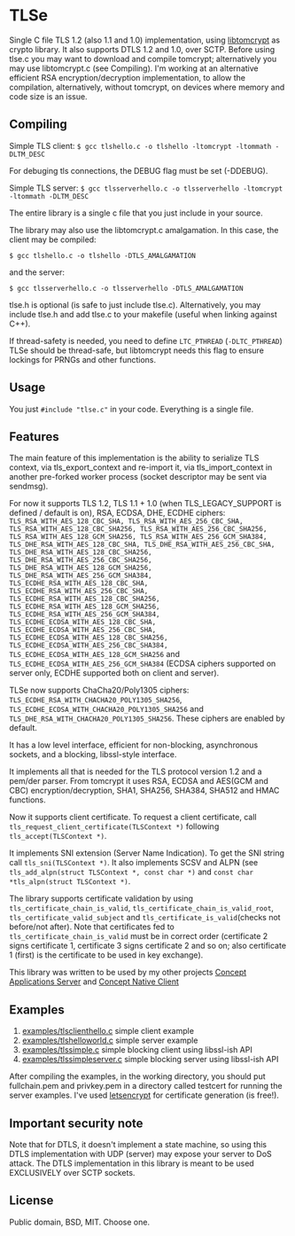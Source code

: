 # TLSe

Single C file TLS 1.2 (also 1.1 and 1.0) implementation, using [libtomcrypt](https://github.com/libtom/libtomcrypt "libtomcrypt")  as crypto library. It also supports DTLS 1.2 and 1.0, over SCTP. Before using tlse.c you may want to download and compile tomcrypt; alternatively you may use libtomcrypt.c (see Compiling). I'm working at an alternative efficient RSA encryption/decryption implementation, to allow the compilation, alternatively, without tomcrypt, on devices where memory and code size is an issue.

Compiling
----------

Simple TLS client:
`$ gcc tlshello.c -o tlshello -ltomcrypt -ltommath -DLTM_DESC`  

For debuging tls connections, the DEBUG flag must be set (-DDEBUG).

Simple TLS server:
`$ gcc tlsserverhello.c -o tlsserverhello -ltomcrypt -ltommath -DLTM_DESC`  

The entire library is a single c file that you just include in your source.

The library may also use the libtomcrypt.c amalgamation. In this case, the client may be compiled:

`$ gcc tlshello.c -o tlshello -DTLS_AMALGAMATION`

and the server:

`$ gcc tlsserverhello.c -o tlsserverhello -DTLS_AMALGAMATION`

tlse.h is optional (is safe to just include tlse.c). Alternatively, you may include tlse.h and add tlse.c to your makefile (useful when linking against C++).

If thread-safety is needed, you need to define `LTC_PTHREAD` (`-DLTC_PTHREAD`) TLSe should be thread-safe, but libtomcrypt needs this flag to ensure lockings for PRNGs and other functions.

Usage
----------

You just 
`#include "tlse.c"`
in your code. Everything is a single file.

Features
----------

The main feature of this implementation is the ability to serialize TLS context, via tls_export_context and re-import it, via tls_import_context in another pre-forked worker process (socket descriptor may be sent via sendmsg).

For now it supports TLS 1.2, TLS 1.1 + 1.0 (when TLS_LEGACY_SUPPORT is defined / default is on), RSA, ECDSA, DHE, ECDHE  ciphers:
`TLS_RSA_WITH_AES_128_CBC_SHA, TLS_RSA_WITH_AES_256_CBC_SHA, TLS_RSA_WITH_AES_128_CBC_SHA256, TLS_RSA_WITH_AES_256_CBC_SHA256, TLS_RSA_WITH_AES_128_GCM_SHA256, TLS_RSA_WITH_AES_256_GCM_SHA384, TLS_DHE_RSA_WITH_AES_128_CBC_SHA, TLS_DHE_RSA_WITH_AES_256_CBC_SHA, TLS_DHE_RSA_WITH_AES_128_CBC_SHA256, TLS_DHE_RSA_WITH_AES_256_CBC_SHA256, TLS_DHE_RSA_WITH_AES_128_GCM_SHA256, TLS_DHE_RSA_WITH_AES_256_GCM_SHA384, TLS_ECDHE_RSA_WITH_AES_128_CBC_SHA, TLS_ECDHE_RSA_WITH_AES_256_CBC_SHA, TLS_ECDHE_RSA_WITH_AES_128_CBC_SHA256, TLS_ECDHE_RSA_WITH_AES_128_GCM_SHA256, TLS_ECDHE_RSA_WITH_AES_256_GCM_SHA384, TLS_ECDHE_ECDSA_WITH_AES_128_CBC_SHA, TLS_ECDHE_ECDSA_WITH_AES_256_CBC_SHA, TLS_ECDHE_ECDSA_WITH_AES_128_CBC_SHA256, TLS_ECDHE_ECDSA_WITH_AES_256_CBC_SHA384, TLS_ECDHE_ECDSA_WITH_AES_128_GCM_SHA256` and `TLS_ECDHE_ECDSA_WITH_AES_256_GCM_SHA384` (ECDSA ciphers supported on server only, ECDHE supported both on client and server).

TLSe now supports ChaCha20/Poly1305 ciphers: `TLS_ECDHE_RSA_WITH_CHACHA20_POLY1305_SHA256`,  `TLS_ECDHE_ECDSA_WITH_CHACHA20_POLY1305_SHA256` and `TLS_DHE_RSA_WITH_CHACHA20_POLY1305_SHA256`. These ciphers are enabled by default.

It has a low level interface, efficient for non-blocking, asynchronous sockets, and a blocking, libssl-style interface.

It implements all that is needed for the TLS protocol version 1.2 and a pem/der parser. From tomcrypt it uses RSA, ECDSA and AES(GCM and CBC) encryption/decryption, SHA1, SHA256, SHA384, SHA512 and HMAC functions.

Now it supports client certificate. To request a client certificate, call ``tls_request_client_certificate(TLSContext *)`` following ``tls_accept(TLSContext *)``.

It implements SNI extension (Server Name Indication). To get the SNI string call ``tls_sni(TLSContext *)``.
It also implements SCSV and ALPN (see ``tls_add_alpn(struct TLSContext *, const char *)`` and ``const char *tls_alpn(struct TLSContext *)``.

The library supports certificate validation by using ``tls_certificate_chain_is_valid``, ``tls_certificate_chain_is_valid_root``, ``tls_certificate_valid_subject`` and ``tls_certificate_is_valid``(checks not before/not after). Note that certificates fed to ``tls_certificate_chain_is_valid`` must be in correct order (certificate 2 signs certificate 1, certificate 3 signs certificate 2 and so on; also certificate 1 (first) is the certificate to be used in key exchange).

This library was written to be used by my other projects [Concept Applications Server](https://github.com/Devronium/ConceptApplicationServer "Concept Application Server") and [Concept Native Client](https://github.com/Devronium/ConceptClientQT "Concept Client QT")

Examples
----------
1. [examples/tlsclienthello.c](https://github.com/eduardsui/tlslayer/blob/master/examples/tlsclienthello.c) simple client example
2. [examples/tlshelloworld.c](https://github.com/eduardsui/tlslayer/blob/master/examples/tlshelloworld.c) simple server example
3. [examples/tlssimple.c](https://github.com/eduardsui/tlslayer/blob/master/examples/tlssimple.c) simple blocking client using libssl-ish API
4. [examples/tlssimpleserver.c](https://github.com/eduardsui/tlslayer/blob/master/examples/tlssimpleserver.c) simple blocking server using libssl-ish API

After compiling the examples, in the working directory, you should put fullchain.pem and privkey.pem in a directory called testcert for running the server examples. I've used [letsencrypt](https://github.com/letsencrypt/letsencrypt) for certificate generation (is free!).

Important security note
----------

Note that for DTLS, it doesn't implement a state machine, so using this DTLS implementation with UDP (server) may expose your server to DoS attack. The DTLS implementation in this library is meant to be used EXCLUSIVELY over SCTP sockets.

License
----------
Public domain, BSD, MIT. Choose one.
